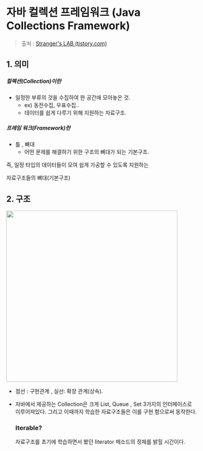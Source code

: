# 자바 컬렉션 프레임워크 (Java Collections Framework)

>  출처 : [Stranger's LAB (tistory.com)](https://st-lab.tistory.com/142?category=856997)



## 1. 의미

##### 컬렉션(Collection)이란

* 일정한 부류의 것을 수집하여 한 공간에 모아놓은 것.
  * ex) 동전수집, 우표수집..
  * 데이터를 쉽게 다루기 위해 지원하는 자료구조.

##### 프레임 워크(Framework)란 

* 틀 , 뼈대 
  * 어떤 문제를 해결하기 위한 구조의 뼈대가 되는 기본구조.

즉, 일정 타입의 데이터들이 모여 쉽게 가공할 수 있도록 지원하는 

자료구조들의 뼈대(기본구조)   



## 2. 구조

<img src="https://blog.kakaocdn.net/dn/AGpq3/btqI07wkE1A/yX10IjGgt6N3G6rkT1Ievk/img.png" width="450px">

* 점선 : 구현관계 , 실선: 확장 관계(상속).

* 자바에서 제공하는 Collection은 크게 List, Queue , Set 3가지의 인터페이스로 이루어져있다. 그리고 이때까지 학습한 자료구조들은 이를 구현 함으로써 동작한다.

  ### Iterable?

  자료구조를 초기에 학습하면서 봤던 Iiterator 메소드의 정체를 밝힐 시간이다.
  
  




